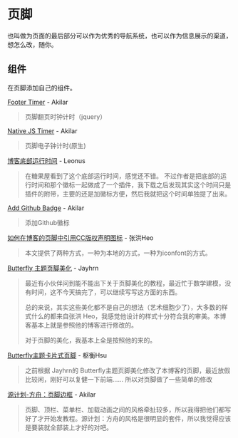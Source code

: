 # 页脚

也叫做为页面的最后部分可以作为优秀的导航系统，也可以作为信息展示的渠道，想怎么改，随你。

## 组件

在页脚添加自己的组件。

[Footer Timer](https://akilar.top/posts/192af77f/) - Akilar

> 页脚翻页时钟计时（jquery）

[Native JS Timer](https://akilar.top/posts/b941af/) - Akilar

> 页脚电子钟计时(原生)

[博客底部运行时间](https://blog.leonus.cn/2022/footer.html) - Leonus

> 在糖果屋看到了这个底部运行时间，感觉还不错。
> 不过作者是把底部的运行时间和那个徽标一起做成了一个插件，我下载之后发现其实这个时间只是插件的附带，主要的还是加徽标方便，然后我就把这个时间单独提了出来。

[Add Github Badge](https://akilar.top/posts/e87ad7f8/) - Akilar

> 添加Github徽标

[如何在博客的页脚中引用CC版权声明图标](https://blog.zhheo.com/p/347991a3.html) - 张洪Heo

> 本文提供了两种方式，一种为本地的方式，一种为iconfont的方式。

[Butterfly 主题页脚美化](https://blog.jayhrn.com/posts/1799/) - Jayhrn

> 最近有小伙伴问到能不能出下关于页脚美化的教程，最近忙于数学建模，没有时间，这不今天搞完了，可以继续写写这方面的东西。
>
> 总的来说，其实这些美化都不是自己的想法（艺术细胞少了），大多数的样式什么的都来自张洪 Heo，我感觉他设计的样式十分符合我的审美。本博客基本上就是参照他的博客进行修改的。
>
> 对于页脚的美化，我基本上全是按照他的来的。

[Butterfly主题卡片式页脚](http://crowhsu.top/posts/c822e518.html) - 枢衡Hsu
> 之前根据 Jayhrn的 Butterfly主题页脚美化修改了本博客的页脚，最近放假比较闲，刚好可以复健一下前端…… 所以对页脚做了一些简单的修改

[源计划-方舟：页脚边框](https://akilar.top/posts/e26d2aae/) - Akilar

> 页脚、顶栏、菜单栏、加载动画之间的风格牵扯较多，所以我得把他们都写好了才开始发教程。源计划：方舟的风格是很明显的套件，所以我觉得应该是要装就全部装上才好的对吧。
